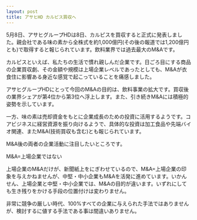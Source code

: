 ```yaml
---
layout: post
title: アサヒHD カルピス買収へ
---
```

5月8日、アサヒグループHDは8日、カルピスを買収すると正式に発表しました。親会社である味の素から全株式を約1,000億円(その後の報道では1,200億円とも)で取得すると報じられています。飲料業界では過去最大のM&amp;Aです。

カルピスといえば、私たちの生活で慣れ親しんだ企業です。日ごろ目にする商品の企業買収劇、その金額や規模は上場企業レベルであったとしても、M&Aが衣食住に影響ある身近な感覚で起こっていることを痛感しました。

アサヒグループHDにとって今回のM&Aの目的は、飲料事業の拡大です。買収後の業界シェアが第4位から第3位へ浮上します。また、引き続きM&Aには積極的姿勢を示しています。

一方、味の素は売却資金をもとに企業成長のための投資に活用するようです。コアビジネスに経営資源を振り向けるようで、具体的な投資は加工食品や先端バイオ関連、またM&amp;A(技術買収も含む)とも報じられています。

M&amp;A後の両者の企業活動に注目したいところです。

<p class="uk-text-lead uk-margin-large-top">M&amp;A=上場企業ではない</p>

上場企業のM&amp;Aだけが、新聞紙上をにぎわせているので、M&amp;A=上場企業の印象を与えかねませんが、中堅・中小企業もM&amp;Aを活発に進めています。いかんせん、上場企業と中堅・中小企業では、M&amp;Aの目的が違います。いずれにしても生き残りをかける手段の位置付けは変わりません。

非常に競争の厳しい時代、100%すべての企業に与えられた手法ではありませんが、検討するに値する手法である事は間違いありません。
